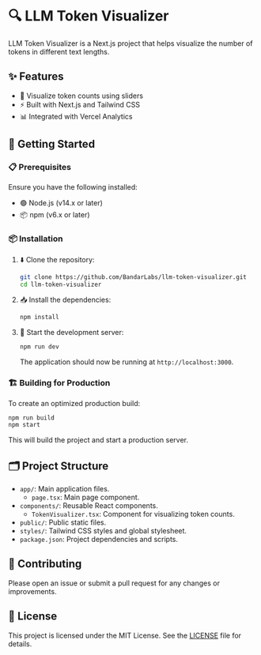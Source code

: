 # 🔍 LLM Token Visualizer

LLM Token Visualizer is a Next.js project that helps visualize the number of tokens in different text lengths.

## ✨ Features

- 🎨 Visualize token counts using sliders
- ⚡ Built with Next.js and Tailwind CSS
- 📊 Integrated with Vercel Analytics

## 🚀 Getting Started

### 📋 Prerequisites

Ensure you have the following installed:

- 🟢 Node.js (v14.x or later)
- 📦 npm (v6.x or later)

### 📦 Installation

1. ⬇️ Clone the repository:

    ```bash
    git clone https://github.com/BandarLabs/llm-token-visualizer.git
    cd llm-token-visualizer
    ```

2. 📥 Install the dependencies:

    ```bash
    npm install
    ```

3. 🏃 Start the development server:

    ```bash
    npm run dev
    ```

    The application should now be running at `http://localhost:3000`.

### 🏗️ Building for Production

To create an optimized production build:

```bash
npm run build
npm start
```

This will build the project and start a production server.

## 🗂️ Project Structure

- `app/`: Main application files.
  - `page.tsx`: Main page component.
- `components/`: Reusable React components.
  - `TokenVisualizer.tsx`: Component for visualizing token counts.
- `public/`: Public static files.
- `styles/`: Tailwind CSS styles and global stylesheet.
- `package.json`: Project dependencies and scripts.

## 🤝 Contributing

Please open an issue or submit a pull request for any changes or improvements.

## 📜 License

This project is licensed under the MIT License. See the [LICENSE](LICENSE) file for details.